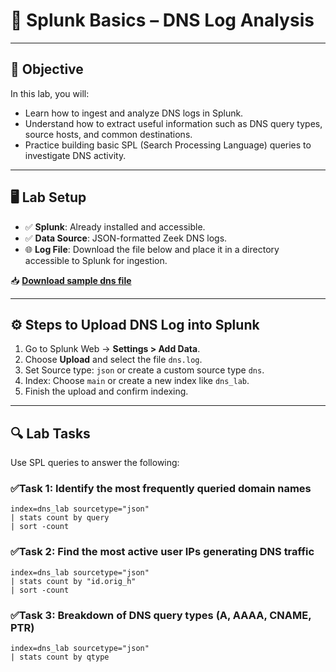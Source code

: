 # 🧪 Splunk Basics – DNS Log Analysis

---

## 🎯 Objective

In this lab, you will:
- Learn how to ingest and analyze DNS logs in Splunk.
- Understand how to extract useful information such as DNS query types, source hosts, and common destinations.
- Practice building basic SPL (Search Processing Language) queries to investigate DNS activity.

---

## 🖥️ Lab Setup

- ✅ **Splunk**: Already installed and accessible.
- ✅ **Data Source**: JSON-formatted Zeek DNS logs.
- 🌐 **Log File**: Download the file below and place it in a directory accessible to Splunk for ingestion.

📥 **[Download sample dns file](https://github.com/iamthirumalesh/SOC-Resources/blob/main/dns_logs.json)**

---

## ⚙️ Steps to Upload DNS Log into Splunk

1. Go to Splunk Web → **Settings > Add Data**.
2. Choose **Upload** and select the file `dns.log`.
3. Set Source type: `json` or create a custom source type `dns`.
4. Index: Choose `main` or create a new index like `dns_lab`.
5. Finish the upload and confirm indexing.

---

## 🔍 Lab Tasks

Use SPL queries to answer the following:

### ✅Task 1: Identify the most frequently queried domain names
```spl
index=dns_lab sourcetype="json"
| stats count by query
| sort -count
```

### ✅Task 2: Find the most active user IPs generating DNS traffic
```spl
index=dns_lab sourcetype="json"
| stats count by "id.orig_h"
| sort -count
```
### ✅Task 3: Breakdown of DNS query types (A, AAAA, CNAME, PTR)
```spl
index=dns_lab sourcetype="json"
| stats count by qtype
```

